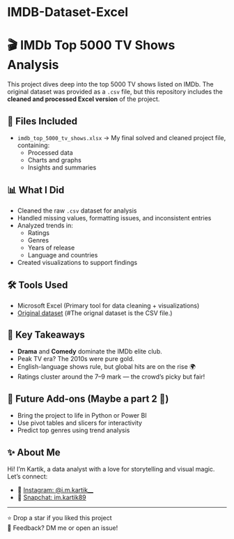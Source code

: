 # IMDB-Dataset-Excel
# 🎬 IMDb Top 5000 TV Shows Analysis

This project dives deep into the top 5000 TV shows listed on IMDb. The original dataset was provided as a `.csv` file, but this repository includes the **cleaned and processed Excel version** of the project.

## 📁 Files Included
- `imdb_top_5000_tv_shows.xlsx` → My final solved and cleaned project file, containing:
  - Processed data
  - Charts and graphs
  - Insights and summaries

## 📊 What I Did
- Cleaned the raw `.csv` dataset for analysis
- Handled missing values, formatting issues, and inconsistent entries
- Analyzed trends in:
  - Ratings
  - Genres
  - Years of release
  - Language and countries
- Created visualizations to support findings

## 🛠️ Tools Used
- Microsoft Excel (Primary tool for data cleaning + visualizations)
- [Original dataset](#) (#The orignal dataset is the CSV file.)

## 🧠 Key Takeaways
- **Drama** and **Comedy** dominate the IMDb elite club.
- Peak TV era? The 2010s were pure gold.
- English-language shows rule, but global hits are on the rise 🌍
- Ratings cluster around the 7–9 mark — the crowd’s picky but fair!

## 🔮 Future Add-ons (Maybe a part 2 👀)
- Bring the project to life in Python or Power BI
- Use pivot tables and slicers for interactivity
- Predict top genres using trend analysis

## ✨ About Me
Hi! I’m Kartik, a data analyst with a love for storytelling and visual magic.  
Let’s connect:
- 📸 [Instagram: @i.m.kartik__](https://instagram.com/i.m.kartik__)
- 👻 [Snapchat: im.kartik89   ](https://www.snapchat.com/add/im.kartik89?share_id=Q2L23chelSs&locale=en-GB)

---

⭐ Drop a star if you liked this project  
💬 Feedback? DM me or open an issue!
